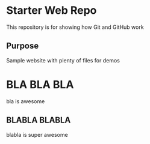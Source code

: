 # Starter Web Repo

This repository is for showing how Git and GitHub work

## Purpose

Sample website with plenty of files for demos

# BLA BLA BLA
bla is awesome

## BLABLA BLABLA
blabla is super awesome